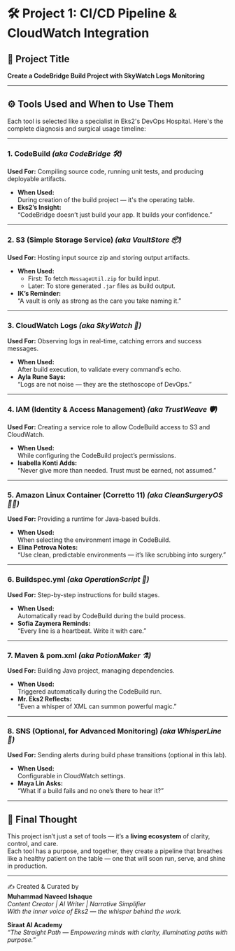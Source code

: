 
# 🛠️ Project 1: CI/CD Pipeline & CloudWatch Integration

## 📌 Project Title
**Create a CodeBridge Build Project with SkyWatch Logs Monitoring**

---

## ⚙️ Tools Used and When to Use Them

Each tool is selected like a specialist in Eks2's DevOps Hospital. Here's the complete diagnosis and surgical usage timeline:

---

### 1. **CodeBuild** *(aka CodeBridge 🛠️)*  
**Used For:** Compiling source code, running unit tests, and producing deployable artifacts.

- **When Used:**  
  During creation of the build project — it's the operating table.
- **Eks2’s Insight:**  
  “CodeBridge doesn’t just build your app. It builds your confidence.”

---

### 2. **S3 (Simple Storage Service)** *(aka VaultStore 📦)*  
**Used For:** Hosting input source zip and storing output artifacts.

- **When Used:**  
  - First: To fetch `MessageUtil.zip` for build input.  
  - Later: To store generated `.jar` files as build output.
- **IK’s Reminder:**  
  “A vault is only as strong as the care you take naming it.”

---

### 3. **CloudWatch Logs** *(aka SkyWatch 🌌)*  
**Used For:** Observing logs in real-time, catching errors and success messages.

- **When Used:**  
  After build execution, to validate every command’s echo.
- **Ayla Rune Says:**  
  “Logs are not noise — they are the stethoscope of DevOps.”

---

### 4. **IAM (Identity & Access Management)** *(aka TrustWeave 🛡️)*  
**Used For:** Creating a service role to allow CodeBuild access to S3 and CloudWatch.

- **When Used:**  
  While configuring the CodeBuild project’s permissions.
- **Isabella Konti Adds:**  
  “Never give more than needed. Trust must be earned, not assumed.”

---

### 5. **Amazon Linux Container (Corretto 11)** *(aka CleanSurgeryOS 🧼🐧)*  
**Used For:** Providing a runtime for Java-based builds.

- **When Used:**  
  When selecting the environment image in CodeBuild.
- **Elina Petrova Notes:**  
  “Use clean, predictable environments — it’s like scrubbing into surgery.”

---

### 6. **Buildspec.yml** *(aka OperationScript 📜)*  
**Used For:** Step-by-step instructions for build stages.

- **When Used:**  
  Automatically read by CodeBuild during the build process.
- **Sofia Zaymera Reminds:**  
  “Every line is a heartbeat. Write it with care.”

---

### 7. **Maven & pom.xml** *(aka PotionMaker ⚗️)*  
**Used For:** Building Java project, managing dependencies.

- **When Used:**  
  Triggered automatically during the CodeBuild run.
- **Mr. Eks2 Reflects:**  
  “Even a whisper of XML can summon powerful magic.”

---

### 8. **SNS (Optional, for Advanced Monitoring)** *(aka WhisperLine 🔔)*  
**Used For:** Sending alerts during build phase transitions (optional in this lab).

- **When Used:**  
  Configurable in CloudWatch settings.
- **Maya Lin Asks:**  
  “What if a build fails and no one’s there to hear it?”

---

## 🌸 Final Thought

This project isn’t just a set of tools — it’s a **living ecosystem** of clarity, control, and care.  
Each tool has a purpose, and together, they create a pipeline that breathes like a healthy patient on the table — one that will soon run, serve, and shine in production.

---

✍️ Created & Curated by  
**Muhammad Naveed Ishaque**  
_Content Creator | AI Writer | Narrative Simplifier_  
_With the inner voice of Eks2 — the whisper behind the work._

**Siraat AI Academy**  
_“The Straight Path — Empowering minds with clarity, illuminating paths with purpose.”_
